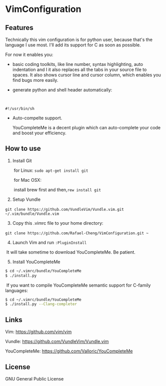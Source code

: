 # VimConfiguration

##  Features

Technically this vim configuration is for python user, because that's the language I use most. I'll add its support for C as soon as possible.

For now it enables you:

* basic coding toolkits, like line number, syntax highlighting, auto indentation and I it also replaces all the tabs in your source file to spaces. It also shows cursor line and cursor column, which enables you find bugs more easily.


* generate python and shell header automatically:

  ​

```shell
#!/usr/bin/sh
```

* Auto-compelte support.

  YouCompleteMe is a decent plugin which can auto-complete your code and boost your efficiency. 



## How to use

1. Install Git

   ​	for Linux: `sudo apt-get install git`

   ​        for Mac OSX:

   ​        install brew first and then,`rew install git`

2. Setup Vundle

​        `git clone https://github.com/VundleVim/Vundle.vim.git ~/.vim/bundle/Vundle.vim`

3. Copy this .vimrc file to your home directory:

​        `git clone https://github.com/Rafael-Cheng/VimConfiguration.git ~`

4. Launch Vim and run `:PluginInstall`

​        It will take sometime to download YouCompleteMe. Be patient.

5. Install YouCompleteMe

```bash
$ cd ~/.vimrc/bundle/YouCompleteMe
$ ./install.py
```

​        If you want to compile YouCompleteMe semantic support for C-family languages:

```bash
$ cd ~/.vimrc/bundle/YouCompleteMe
$ ./install.py --Clang-completer
```

## Links

Vim: https://github.com/vim/vim

Vundle: https://github.com/VundleVim/Vundle.vim

YouCompleteMe: https://github.com/Valloric/YouCompleteMe



## License

GNU General Public License